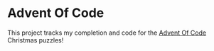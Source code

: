 # Advent Of Code

This project tracks my completion and code for the [Advent Of Code](https://adventofcode.com/) Christmas puzzles!